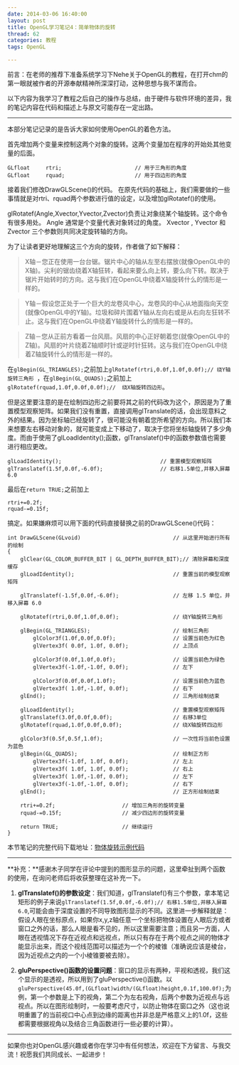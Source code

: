 ```yaml
---
date: 2014-03-06 16:40:00
layout: post
title: OpenGL学习笔记4：简单物体的旋转
thread: 62
categories: 教程
tags: OpenGL

---
```


前言：在老师的推荐下准备系统学习下Nehe关于OpenGL的教程，在打开chm的第一眼就被作者的开源奉献精神所深深打动，这种思想与我不谋而合。

以下内容为我学习了教程之后自己的操作与总结，由于硬件与软件环境的差异，我的笔记内容在代码和描述上与原文可能存在一定出路。

----

本部分笔记记录的是告诉大家如何使用OpenGL的着色方法。

首先增加两个变量来控制这两个对象的旋转。这两个变量加在程序的开始处其他变量的后面。

```
GLfloat		rtri;						// 用于三角形的角度
GLfloat		rquad;						// 用于四边形的角度
```

接着我们修改DrawGLScene()的代码。
在原先代码的基础上，我们需要做的一些事情就是对rtri、rquad两个参数进行值的设定，以及增加glRotatef()的使用。

glRotatef(Angle,Xvector,Yvector,Zvector)负责让对象绕某个轴旋转。这个命令有很多用处。 Angle 通常是个变量代表对象转过的角度。 Xvector , Yvector 和 Zvector 三个参数则共同决定旋转轴的方向。

为了让读者更好地理解这三个方向的旋转，作者做了如下解释：

>X轴－您正在使用一台台锯。锯片中心的轴从左至右摆放(就像OpenGL中的X轴)。尖利的锯齿绕着X轴狂转，看起来要么向上转，要么向下转。取决于锯片开始转时的方向。这与我们在OpenGL中绕着X轴旋转什么的情形是一样的。

>Y轴－假设您正处于一个巨大的龙卷风中心，龙卷风的中心从地面指向天空(就像OpenGL中的Y轴)。垃圾和碎片围着Y轴从左向右或是从右向左狂转不止。这与我们在OpenGL中绕着Y轴旋转什么的情形是一样的。

>Z轴－您从正前方看着一台风扇。风扇的中心正好朝着您(就像OpenGL中的Z轴)。风扇的叶片绕着Z轴顺时针或逆时针狂转。这与我们在OpenGL中绕着Z轴旋转什么的情形是一样的。

在`glBegin(GL_TRIANGLES);`之前加上`glRotatef(rtri,0.0f,1.0f,0.0f);// 绕Y轴旋转三角形
`，在`glBegin(GL_QUADS);`之前加上`glRotatef(rquad,1.0f,0.0f,0.0f);//  绕X轴旋转四边形`。

但是这里要注意的是在绘制四边形之前要将其之前的代码改为这个，原因是为了重置模型观察矩阵。如果我们没有重置，直接调用glTranslate的话，会出现意料之外的结果。因为坐标轴已经旋转了，很可能没有朝着您所希望的方向。所以我们本来想要左右移动对象的，就可能变成上下移动了，取决于您将坐标轴旋转了多少角度。而由于使用了glLoadIdentity();函数，glTranslatef()中的函数参数值也需要进行相应更改。

```
glLoadIdentity();								// 重置模型观察矩阵
glTranslatef(1.5f,0.0f,-6.0f);					// 右移1.5单位,并移入屏幕 6.0
```

最后在`return TRUE;`之前加上

```
rtri+=0.2f;	
rquad-=0.15f;
```

搞定。如果嫌麻烦可以用下面的代码直接替换之前的DrawGLScene()代码：

```
int DrawGLScene(GLvoid)								// 从这里开始进行所有的绘制
{
	glClear(GL_COLOR_BUFFER_BIT | GL_DEPTH_BUFFER_BIT);// 清除屏幕和深度缓存
	glLoadIdentity();								// 重置当前的模型观察矩阵

	glTranslatef(-1.5f,0.0f,-6.0f);					// 左移 1.5 单位，并移入屏幕 6.0

	glRotatef(rtri,0.0f,1.0f,0.0f);					// 绕Y轴旋转三角形

	glBegin(GL_TRIANGLES);							// 绘制三角形
		glColor3f(1.0f,0.0f,0.0f);					// 设置当前色为红色
		glVertex3f( 0.0f, 1.0f, 0.0f);				// 上顶点

		glColor3f(0.0f,1.0f,0.0f);					// 设置当前色为绿色
		glVertex3f(-1.0f,-1.0f, 0.0f);				// 左下

		glColor3f(0.0f,0.0f,1.0f);					// 设置当前色为蓝色
		glVertex3f( 1.0f,-1.0f, 0.0f);				// 右下
	glEnd();										// 三角形绘制结束

	glLoadIdentity();								// 重置模型观察矩阵
	glTranslatef(3.0f,0.0f,0.0f);					// 右移3单位
	glRotatef(rquad,1.0f,0.0f,0.0f);				// 绕X轴旋转四边形

	glColor3f(0.5f,0.5f,1.0f);						// 一次性将当前色设置为蓝色
	glBegin(GL_QUADS);								// 绘制正方形
		glVertex3f(-1.0f, 1.0f, 0.0f);				// 左上
		glVertex3f( 1.0f, 1.0f, 0.0f);				// 右上
		glVertex3f( 1.0f,-1.0f, 0.0f);				// 左下
		glVertex3f(-1.0f,-1.0f, 0.0f);				// 右下
	glEnd();										// 正方形绘制结束

	rtri+=0.2f;						// 增加三角形的旋转变量
	rquad-=0.15f;					// 减少四边形的旋转变量

	return TRUE;					// 继续运行
}
```

本节笔记的完整代码下载地址：[物体旋转示例代码](/code/DataBlog_OpenGLTrsformExample.cpp)

----

**补充：**感谢木子同学在评论中提到的图形显示的问题，这里牵扯到两个函数的使用，在询问老师后将收获整理在这补充一下。

1. **glTranslatef()的参数设定**：我们知道，glTranslatef()有三个参数，拿本笔记矩形的例子来说`glTranslatef(1.5f,0.0f,-6.0f);// 右移1.5单位,并移入屏幕 6.0`,可能会由于深度设置的不同导致图形显示的不同。这里进一步解释就是：假设人眼在坐标原点，如果你x,y,z轴任意一个坐标把物体设置在人眼后方或者窗口之外的话，那么人眼是看不见的，所以这里需要注意；而且另一方面，人眼在透视情况下存在近视点和远视点，所以只有存在于两个视点之间的物体才能显示出来，而这个视线范围可以描述为一个个的棱锥（准确说应该是棱台，因为近视点之内的一个小棱锥要被去除）。

2. **gluPerspective()函数的设置问题**：窗口的显示有两种，平视和透视，我们这个显示的是透视，所以用到了gluPerspective()函数。以`gluPerspective(45.0f,(GLfloat)width/(GLfloat)height,0.1f,100.0f);`为例，第一个参数是上下的视角，第二个为左右视角，后两个参数为近视点与远视点。所以在图形绘制时，一般要考虑尺寸，以防止物体在窗口之外（这也说明重置了的当前视口中心点到边缘的距离也并非总是严格意义上的1.0f，这些都需要根据视角以及结合三角函数进行一些必要的计算）。

----

如果你也对OpenGL感兴趣或者你在学习中有任何想法，欢迎在下方留言、与我交流！祝愿我们共同成长、一起进步！